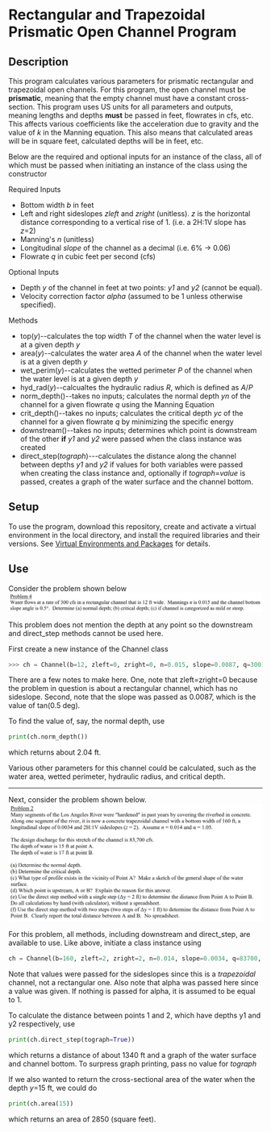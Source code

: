 # Rectangular and Trapezoidal Prismatic Open Channel Program

## Description
This program calculates various parameters for prismatic rectangular and trapezoidal open channels. 
For this program, the open channel must be **prismatic**, meaning that the empty channel must have a constant cross-section. 
This program uses US units for all parameters and outputs, meaning lengths and depths **must** be passed in feet, flowrates in cfs, etc. This affects various coefficients like the acceleration due to gravity and the value of *k* in the Manning equation. This also means that calculated areas will be in square feet, calculated depths will be in feet, etc. 

Below are the required and optional inputs for an instance of the class, all of which must be passed when initiating an instance of the class using the constructor 

Required Inputs 
* Bottom width *b* in feet
* Left and right sideslopes *zleft* and *zright* (unitless). *z* is the horizontal distance corresponding to a vertical rise of 1. (i.e. a 2H:1V slope has *z*=2) 
* Manning's *n* (unitless)
* Longitudinal *slope* of the channel as a decimal (i.e. 6% -> 0.06)
* Flowrate *q* in cubic feet per second (cfs) 

Optional Inputs
* Depth *y* of the channel in feet at two points: *y1* and *y2* (cannot be equal). 
* Velocity correction factor *alpha* (assumed to be 1 unless otherwise specified).

Methods
* top(*y*)--calculates the top width *T* of the channel when the water level is at a given depth *y*
* area(*y*)--calculates the water area *A* of the channel when the water level is at a given depth *y*
* wet_perim(*y*)--calculates the wetted perimeter *P* of the channel when the water level is at a given depth *y*
* hyd_rad(*y*)--calcualtes the hydraulic radius *R*, which is defined as *A*/*P*
* norm_depth()--takes no inputs; calculates the normal depth *yn* of the channel for a given flowrate *q* using the Manning Equation
* crit_depth()--takes no inputs; calculates the critical depth *yc* of the channel for a given flowrate *q* by minimizing the specific energy
* downstream()--takes no inputs; determines which point is downstream of the other **if** *y1* and *y2* were passed when the class instance was created
* direct_step(*tograph*)---calculates the distance along the channel between depths *y1* and *y2* if values for both variables were passed when creating the class instance and, optionally if *tograph*=*value* is passed, creates a graph of the water surface and the channel bottom.

## Setup
To use the program, download this repository, create and activate a virtual environment in the local directory, and install the required libraries and their versions. See [Virtual Environments and Packages](https://docs.python.org/3/tutorial/venv.html) for details. 


## Use
Consider the problem shown below
![hw8prob4](hw8prob4.png)

This problem does not mention the depth at any point so the downstream and direct_step methods cannot be used here.

First create a new instance of the Channel class

```python
>>> ch = Channel(b=12, zleft=0, zright=0, n=0.015, slope=0.0087, q=300)
```

There are a few notes to make here. One, note that zleft=zright=0 because the problem in question is about a rectangular channel, which has no sideslope. Second, note that the slope was passed as 0.0087, which is the value of tan(0.5 deg). 

To find the value of, say, the normal depth, use

```python
print(ch.norm_depth())
```
which returns about 2.04 ft. 

Various other parameters for this channel could be calculated, such as the water area, wetted perimeter, hydraulic radius, and critical depth.

---

Next, consider the problem shown below.
![hw9prob2](hw9prob2.png)

For this problem, all methods, including downstream and direct_step, are available to use. Like above, initiate a class instance using 

```python
ch = Channel(b=160, zleft=2, zright=2, n=0.014, slope=0.0034, q=83700, y1=15, y2=17, alpha=1.05)
```

Note that values were passed for the sideslopes since this is a *trapezoidal* channel, not a rectangular one. Also note that alpha was passed here since a value was given. If nothing is passed for alpha, it is assumed to be equal to 1. 

To calculate the distance between points 1 and 2, which have depths y1 and y2 respectively, use

```python
print(ch.direct_step(tograph=True))
```
which returns a distance of about 1340 ft and a graph of the water surface and channel bottom. To surpress graph printing, pass no value for *tograph* 

If we also wanted to return the cross-sectional area of the water when the depth *y*=15 ft, we could do
```python
print(ch.area(15))
```
which returns an area of 2850 (square feet). 
